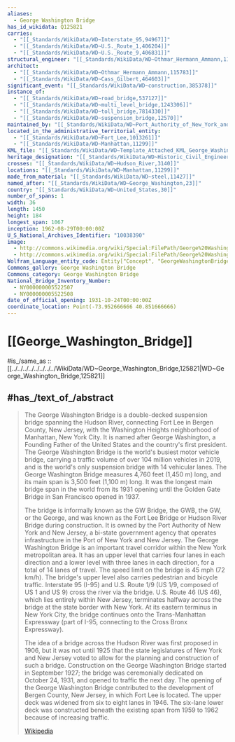 ```yaml
---
aliases:
  - George Washington Bridge
has_id_wikidata: Q125821
carries:
  - "[[_Standards/WikiData/WD~Interstate_95,94967]]"
  - "[[_Standards/WikiData/WD~U.S._Route_1,406204]]"
  - "[[_Standards/WikiData/WD~U.S._Route_9,406831]]"
structural_engineer: "[[_Standards/WikiData/WD~Othmar_Hermann_Ammann,115783]]"
architect:
  - "[[_Standards/WikiData/WD~Othmar_Hermann_Ammann,115783]]"
  - "[[_Standards/WikiData/WD~Cass_Gilbert,464603]]"
significant_event: "[[_Standards/WikiData/WD~construction,385378]]"
instance_of:
  - "[[_Standards/WikiData/WD~road_bridge,537127]]"
  - "[[_Standards/WikiData/WD~multi_level_bridge,1243306]]"
  - "[[_Standards/WikiData/WD~toll_bridge,7814330]]"
  - "[[_Standards/WikiData/WD~suspension_bridge,12570]]"
maintained_by: "[[_Standards/WikiData/WD~Port_Authority_of_New_York_and_New_Jersey,908666]]"
located_in_the_administrative_territorial_entity:
  - "[[_Standards/WikiData/WD~Fort_Lee,1013261]]"
  - "[[_Standards/WikiData/WD~Manhattan,11299]]"
KML_file: "[[_Standards/WikiData/WD~Template_Attached_KML_George_Washington_Bridge,26330176]]"
heritage_designation: "[[_Standards/WikiData/WD~Historic_Civil_Engineering_Landmark,56637937]]"
crosses: "[[_Standards/WikiData/WD~Hudson_River,3140]]"
locations: "[[_Standards/WikiData/WD~Manhattan,11299]]"
made_from_material: "[[_Standards/WikiData/WD~steel,11427]]"
named_after: "[[_Standards/WikiData/WD~George_Washington,23]]"
country: "[[_Standards/WikiData/WD~United_States,30]]"
number_of_spans: 1
width: 36
length: 1450
height: 184
longest_span: 1067
inception: 1962-08-29T00:00:00Z
U_S_National_Archives_Identifier: "10038390"
image:
  - http://commons.wikimedia.org/wiki/Special:FilePath/George%20Washington%20Bridge%20001.JPG
  - http://commons.wikimedia.org/wiki/Special:FilePath/George%20Washington%20Bridge%20from%20Riverside%20Drive%20Eric%20Sorenson.jpg
Wolfram_Language_entity_code: Entity["Concept", "GeorgeWashingtonBridge::5wgxr"]
Commons_gallery: George Washington Bridge
Commons_category: George Washington Bridge
National_Bridge_Inventory_Number:
  - NY000000005522507
  - NY000000005522508
date_of_official_opening: 1931-10-24T00:00:00Z
coordinate_location: Point(-73.952666666 40.851666666)
---
```


# [[George_Washington_Bridge]] 

#is_/same_as :: [[../../../../../../../../WikiData/WD~George_Washington_Bridge,125821|WD~George_Washington_Bridge,125821]] 
## #has_/text_of_/abstract 

> The George Washington Bridge is a double-decked suspension bridge spanning the Hudson River, connecting Fort Lee in Bergen County, New Jersey, with the Washington Heights neighborhood of Manhattan, New York City. It is named after George Washington, a Founding Father of the United States and the country's first president. The George Washington Bridge is the world's busiest motor vehicle bridge, carrying a traffic volume of over 104 million vehicles in 2019, and is the world's only suspension bridge with 14 vehicular lanes. The George Washington Bridge measures 4,760 feet (1,450 m) long, and its main span is 3,500 feet (1,100 m) long. It was the longest main bridge span in the world from its 1931 opening until the Golden Gate Bridge in San Francisco opened in 1937.
>
> The bridge is informally known as the GW Bridge, the GWB, the GW, or the George, and was known as the Fort Lee Bridge or Hudson River Bridge during construction. It is owned by the Port Authority of New York and New Jersey, a bi-state government agency that operates infrastructure in the Port of New York and New Jersey. The George Washington Bridge is an important travel corridor within the New York metropolitan area. It has an upper level that carries four lanes in each direction and a lower level with three lanes in each direction, for a total of 14 lanes of travel. The speed limit on the bridge is 45 mph (72 km/h). The bridge's upper level also carries pedestrian and bicycle traffic. Interstate 95 (I-95) and U.S. Route 1/9 (US 1/9, composed of US 1 and US 9) cross the river via the bridge. U.S. Route 46 (US 46), which lies entirely within New Jersey, terminates halfway across the bridge at the state border with New York. At its eastern terminus in New York City, the bridge continues onto the Trans-Manhattan Expressway (part of I-95, connecting to the Cross Bronx Expressway).
>
> The idea of a bridge across the Hudson River was first proposed in 1906, but it was not until 1925 that the state legislatures of New York and New Jersey voted to allow for the planning and construction of such a bridge. Construction on the George Washington Bridge started in September 1927; the bridge was ceremonially dedicated on October 24, 1931, and opened to traffic the next day. The opening of the George Washington Bridge contributed to the development of Bergen County, New Jersey, in which Fort Lee is located. The upper deck was widened from six to eight lanes in 1946. The six-lane lower deck was constructed beneath the existing span from 1959 to 1962 because of increasing traffic.
>
> [Wikipedia](https://en.wikipedia.org/wiki/George%20Washington%20Bridge) 

